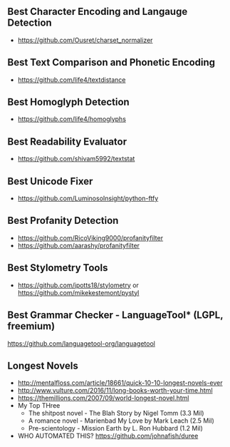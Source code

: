 ## Best Character Encoding and Langauge Detection
- https://github.com/Ousret/charset_normalizer

## Best Text Comparison and Phonetic Encoding
- https://github.com/life4/textdistance

## Best Homoglyph Detection
- https://github.com/life4/homoglyphs

## Best Readability Evaluator
- https://github.com/shivam5992/textstat

## Best Unicode Fixer
- https://github.com/LuminosoInsight/python-ftfy

## Best Profanity Detection
- https://github.com/RicoViking9000/profanityfilter
- https://github.com/aarashy/profanityfilter

## Best Stylometry Tools
- https://github.com/jpotts18/stylometry or https://github.com/mikekestemont/pystyl

## Best Grammar Checker - LanguageTool* (LGPL, freemium)
https://github.com/languagetool-org/languagetool

## Longest Novels
- http://mentalfloss.com/article/18661/quick-10-10-longest-novels-ever
- http://www.vulture.com/2016/11/long-books-worth-your-time.html
- https://themillions.com/2007/09/world-longest-novel.html
- My Top THree
  - The shitpost novel - The Blah Story by Nigel Tomm (3.3 Mil)
  - A romance novel - Marienbad My Love by Mark Leach (2.5 Mil)
  - Pre-scientology - Mission Earth by L. Ron Hubbard (1.2 Mil)
- WHO AUTOMATED THIS? https://github.com/johnafish/duree
